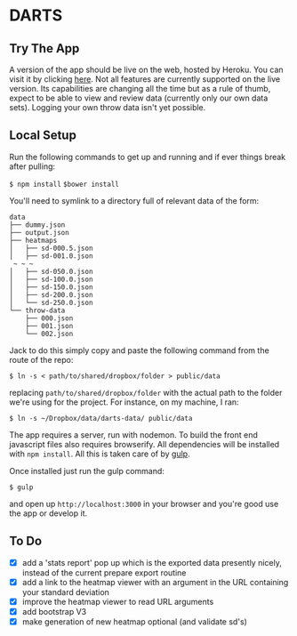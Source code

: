 # DARTS

## Try The App

A version of the app should be live on the web, hosted by Heroku. You can visit it by clicking [here](http://dartstats.herokuapp.com). Not all features are currently supported on the live version. Its capabilities are changing all the time but as a rule of thumb, expect to be able to view and review data (currently only our own data sets). Logging your own throw data isn't yet possible.


## Local Setup

Run the following commands to get up and running and if ever things break after pulling:

`$ npm install`
`$bower install`


You'll need to symlink to a directory full of relevant data of the form:

````
data
├── dummy.json
├── output.json
├── heatmaps
│   ├── sd-000.5.json
│   ├── sd-001.0.json
 ~ ~ ~
│   ├── sd-050.0.json
│   ├── sd-100.0.json
│   ├── sd-150.0.json
│   ├── sd-200.0.json
│   └── sd-250.0.json
└── throw-data
    ├── 000.json
    ├── 001.json
    └── 002.json
````

Jack to do this simply copy and paste the following command from the route of the repo:

````
$ ln -s < path/to/shared/dropbox/folder > public/data
````

replacing `path/to/shared/dropbox/folder` with the actual path to the folder we're using for the project. For instance, on my machine, I ran:

````
$ ln -s ~/Dropbox/data/darts-data/ public/data
````

The app requires a server, run with nodemon. To build the front end javascript files also requires browserify. All dependencies will be installed with `npm install`. All this is taken care of by [gulp](https://github.com/gulpjs/gulp).

Once installed just run the gulp command:

````
$ gulp
````

and open up `http://localhost:3000` in your browser and you're good use the app or develop it.

## To Do

- [x] add a 'stats report' pop up which is the exported data presently nicely, instead of the current prepare export routine
- [x] add a link to the heatmap viewer with an argument in the URL containing your standard deviation
- [x] improve the heatmap viewer to read URL arguments
- [x] add bootstrap V3
- [x] make generation of new heatmap optional (and validate sd's)
